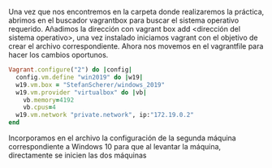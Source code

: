 Una vez que nos encontremos en la carpeta donde realizaremos la práctica, abrimos en el buscador vagrantbox para buscar el sistema operativo requerido. Añadimos la dirección con vagrant box add <dirección del sistema operativo>, una vez instalado iniciamos vagrant con el objetivo de crear el archivo correspondiente.
Ahora nos movemos en el vagrantfile para hacer los cambios oportunos.
```ruby
Vagrant.configure("2") do |config|
  config.vm.define "win2019" do |w19|
  w19.vm.box = "StefanScherer/windows_2019"
  w19.vm.provider "virtualbox" do |vb|
    vb.memory=4192
    vb.cpus=4
  w19.vm.network "private.network", ip:"172.19.0.2"  
end
```
Incorporamos en el archivo la configuración de la segunda máquina correspondiente a Windows 10 para que al levantar la máquina, directamente se inicien las dos máquinas
